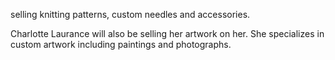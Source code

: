 selling knitting patterns, custom needles and accessories. 

Charlotte Laurance will also be selling her artwork on her. She
specializes in custom artwork including paintings and photographs.
